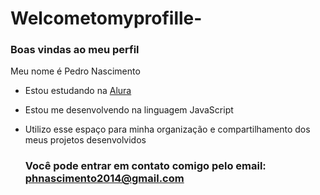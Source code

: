 # Welcometomyprofille-
### Boas vindas ao meu perfil 
Meu nome é Pedro Nascimento  
- Estou estudando na [Alura](https://www.alura.com.br)
- Estou me desenvolvendo na linguagem JavaScript
- Utilizo esse espaço para minha organização e compartilhamento dos meus projetos desenvolvidos

  ### Você pode entrar em contato comigo pelo email:  phnascimento2014@gmail.com 
